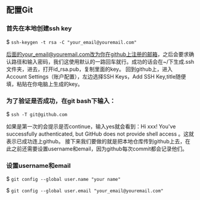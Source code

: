 ## 配置Git

### 首先在本地创建ssh key

$ `ssh-keygen -t rsa -C "your_email@youremail.com"`

后面的your_email@youremail.com改为你在github上注册的邮箱，之后会要求确认路径和输入密码，我们这使用默认的一路回车就行。成功的话会在~/下生成.ssh文件夹，进去，打开id_rsa.pub，复制里面的key。
回到github上，进入 Account Settings（账户配置），左边选择SSH Keys，Add SSH Key,title随便填，粘贴在你电脑上生成的key。

### 为了验证是否成功，在git bash下输入：

$ `ssh -T git@github.com`

如果是第一次的会提示是否continue，输入yes就会看到：Hi xxx! You've successfully authenticated, but GitHub does not provide shell access 。这就表示已成功连上github。
接下来我们要做的就是把本地仓库传到github上去，在此之前还需要设置username和email，因为github每次commit都会记录他们。


### 设置**username**和**email**

$ `git config --global user.name "your name"`

$ `git config --global user.email "your_email@youremail.com"`
